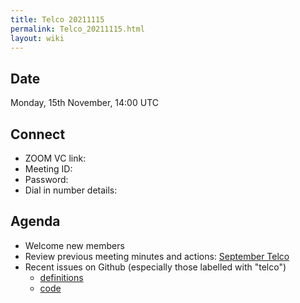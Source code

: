 ```yaml
---
title: Telco 20211115
permalink: Telco_20211115.html
layout: wiki
---
```


Date
----

Monday, 15th November, 14:00 UTC

<!-- end of autogeneration -->

Connect
-------
* ZOOM VC link: 
* Meeting ID:   
* Password:     
* Dial in number details: 


Agenda
------
   * Welcome new members
   * Review previous meeting minutes and actions: [September Telco](Telco_20210915.md)
   * Recent issues on Github (especially those labelled with "telco")
     * [definitions](https://github.com/nexusformat/definitions/issues?q=is%3Aopen+is%3Aissue)
     * [code](https://github.com/nexusformat/code/issues?q=is%3Aopen+is%3Aissue)
